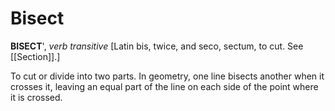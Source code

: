 # Bisect

**BISECT**', _verb transitive_ \[Latin bis, twice, and seco, sectum, to cut. See [[Section]].\]

To cut or divide into two parts. In geometry, one line bisects another when it crosses it, leaving an equal part of the line on each side of the point where it is crossed.